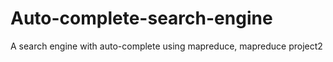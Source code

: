 # Auto-complete-search-engine
A search engine with auto-complete using mapreduce, mapreduce project2

